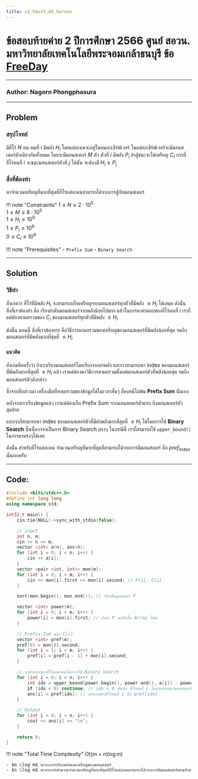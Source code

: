 ```yaml
---
title: c2_kmutt_66_heroes
---
```

# ข้อสอบท้ายค่าย 2 ปีการศึกษา 2566 ศูนย์ สอวน. มหาวิทยาลัยเทคโนโลยีพระจอมเกล้าธนบุรี ข้อ [FreeDay](https://grader.gchan.moe/problemset/c2_st66_freeday/)
---
### Author: Nagorn Phongphasura
---

## Problem 

### สรุปโจทย์
มีฮีโร่ $N$ คน คนที่ $i$ มีพลัง $H_i$ โดยแต่ละคนจะอยู่ในคนละเซิร์ฟเวอร์ ในแต่ละเซิร์ฟเวอร์จะมีมอนสเตอร์ตัวเดียวกันทั้งหมด โดยจะมีมอนสเตอร์ $M$ ตัว ตัวที่ $i$ มีพลัง $P_i$ ถ้าสู้ชนะจะได้เหรียญ $C_i$ การที่ฮีโร่คนที่ $i$ จะชนะมอนสเตอร์ตัวที่ $j$ ได้นั้น จะต้องมี $H_i \ge P_j$

### สิ่งที่ต้องทำ
หาจำนวนเหรียญที่มากที่สุดที่ฮีโร่แต่ละคนสามารถได้จากการสู้กับมอนสเตอร์

!!! note "Constraints"
    $1 \leq N \leq 2 \cdot 10^5$<br>
    $1 \leq M \leq 8 \cdot 10^5$<br>
    $1 \leq H_i \leq 10^9$<br>
    $1 \leq P_i \leq 10^9$<br>
    $0 \leq C_i \leq 10^9$

!!! note "Prerequisites"
    - `Prefix Sum`
    - `Binary Search`

---

## Solution

### วิธีทำ
สังเกตว่า ฮีโร่ที่มีพลัง $H_i$ จะสามารถเก็บเหรียญจากมอนสเตอร์ทุกตัวที่มีพลัง $\leq H_i$ ได้เสมอ ดังนั้น สิ่งที่เราต้องทำ คือ เรียงลำดับมอนสเตอร์จากพลังน้อยไปมาก แล้วในการหาคำตอบของฮีโร่คนที่ $i$ เราก็แค่ต้องหาผลรวมของ $C_i$ ของมอนสเตอร์ทุกตัวที่มีพลัง $\leq H_i$

ดังนั้น ตอนนี้ สิ่งที่เราต้องการ คือวิธีการหาผลรวมของเหรียญของมอนสเตอร์ที่มีพลังน้อยที่สุด จนถึงมอนสเตอร์ที่มีพลังมากที่สุดที่ $\leq H_i$

#### แนวคิด
สังเกตอีกครั้งว่า ถ้าเราเรียงมอนสเตอร์โดยเรียงจากค่าพลัง และเราสามารถหา index ของมอนสเตอร์ที่มีพลังมากที่สุดที่ $\leq H_i$ แล้ว เราแค่ต้องหาวิธีการหาผลรวมตั้งแต่มอนสเตอร์ตัวที่พลังน้อยสุด จนถึงมอนสเตอร์ตัวดังกล่าว

ซึ่งจากที่กล่าวมา เครื่องมือที่หาผลรวมของข้อมูลได้ในเวลาสั้นๆ ก็คงหนีไม่พ้น **Prefix Sum** นั่นเอง

หลังจากเราเรียงข้อมูลแล้ว เราแค่ต้องเก็บ Prefix Sum จากมอนสเตอร์ตัวแรก ถึงมอนสเตอร์ตัวสุดท้าย

และเราก็สามารถหา index ของมอนสเตอร์ตัวที่มีค่าพลังมากที่สุดที่ $\leq H_i$ ได้โดยการใช้ **Binary Search** ซึ่งเนื่องจากเป็นการ Binary Search ตรงๆ ในกรณีนี้ เราก็สามารถใช้ `upper_bound()` ในการหาตรงๆได้เลย

ดังนั้น สำหรับฮีโร่แต่ละคน จำนวนเหรียญที่มากที่สุดที่สามารถได้จากการตีมอนสเตอร์ คือ ${pref}_{index}$ นั่นเองครับ

---

## Code: 

```cpp title="c2_kmutt_66_heroes.cpp"
#include <bits/stdc++.h>
#define int long long
using namespace std;

int32_t main() {
    cin.tie(NULL)->sync_with_stdio(false);

    // input
    int n, m;
    cin >> n >> m;
    vector <int> a(n), ans(n);
    for (int i = 0; i < n; i++) {
        cin >> a[i];
    }
    vector <pair <int, int>> mon(m);
    for (int i = 0; i < m; i++) {
        cin >> mon[i].first >> mon[i].second; // P[i], C[i]
    }

    sort(mon.begin(), mon.end()); // เรียงช้อมูลตามค่า P

    vector <int> power(m);
    for (int i = 0; i < m; i++) {
        power[i] = mon[i].first; // ดึงค่า P มาเก็บใน Array ใหม่
    }

    // Prefix Sum ของ C[i]
    vector <int> pref(m);
    pref[0] = mon[0].second;
    for (int i = 1; i < m; i++) {
        pref[i] = pref[i - 1] + mon[i].second;
    }

    // หาคำตอบของฮีโร่แต่ละคนโดยการใช้ Binary Search
    for (int i = 0; i < n; i++) {
        int idx = upper_bound(power.begin(), power.end(), a[i]) - power.begin() - 1; // หา index (ในที่นี้ ตั้งชื่อว่า idx)
        if (idx < 0) continue; // idx < 0 นั่นคือ ฮีโร่คนที่ i ไม่สามารถชนะมอนสเตอร์ตัวไหนได้เลย
        ans[i] = pref[idx]; // คำตอบของฮีโร่คนที่ i คือ pref[idx]
    }

    // Output
    for (int i = 0; i < n; i++) {
        cout << ans[i] << "\n";
    }

    return 0;
}

```
!!! note "Total Time Complexity"
	$O((m + n) \log m)$

    - $m \log m$ มาจากการเรียงพลังและเหรียญของมอนสเตอร์
    - $n \log m$ มาจากการคำนวณจำนวนเหรียญที่มากที่สุดที่ฮีโร่แต่ละคนสามารถได้จากการตีมอนสเตอร์ตอนท้าย

